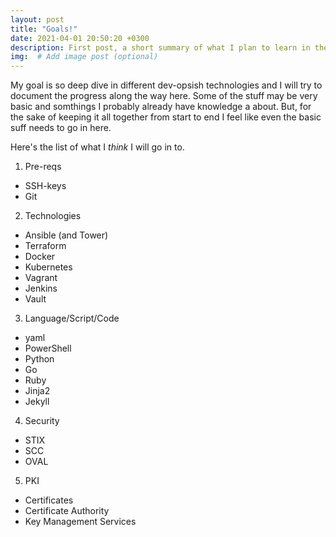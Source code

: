 ```yaml
---
layout: post
title: "Goals!"
date: 2021-04-01 20:50:20 +0300
description: First post, a short summary of what I plan to learn in the upcoming months. # Add post description (optional)
img:  # Add image post (optional)
---
```

My goal is so deep dive in different dev-opsish technologies and I will try to document the progress along the way here. Some of the stuff may be very basic and somthings I probably already have  knowledge a about. But, for the sake of keeping it all together from start to end I feel like even the basic suff needs to go in here. 

Here's the list of what I _think_ I will go in to.

1. Pre-reqs
* SSH-keys
* Git
2. Technologies
* Ansible (and Tower)
* Terraform
* Docker
* Kubernetes
* Vagrant
* Jenkins
* Vault
3. Language/Script/Code
* yaml
* PowerShell
* Python
* Go
* Ruby
* Jinja2
* Jekyll
4. Security
* STIX
* SCC
* OVAL
5. PKI
* Certificates
* Certificate Authority
* Key Management Services
